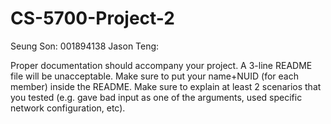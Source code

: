 # CS-5700-Project-2

Seung Son: 001894138
Jason Teng: 

Proper documentation should accompany your project. A 3-line README file will be unacceptable. Make sure to put your name+NUID (for each member) inside the README. Make sure to explain at least 2 scenarios that you tested (e.g. gave bad input as one of the arguments, used specific network configuration, etc).
